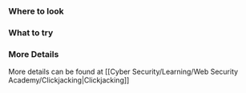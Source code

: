 ### Where to look


### What to try


### More Details

More details can be found at [[Cyber Security/Learning/Web Security Academy/Clickjacking|Clickjacking]]